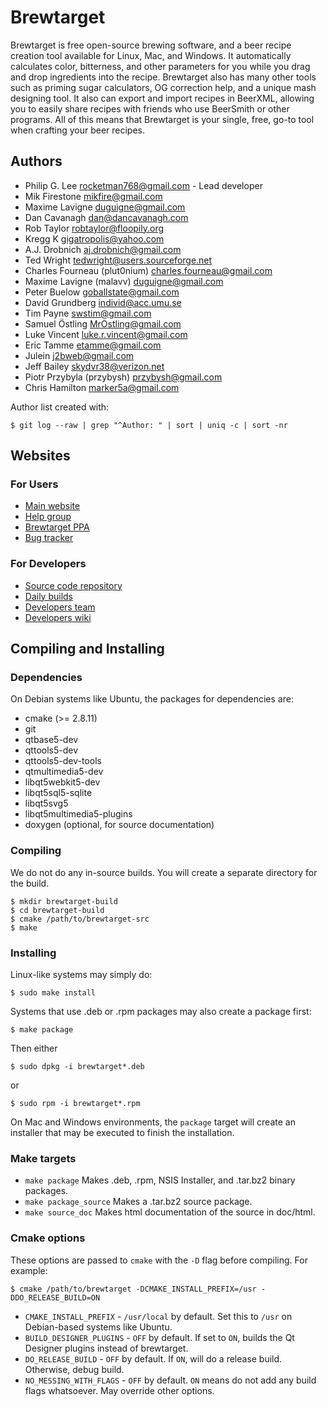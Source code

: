# Brewtarget

Brewtarget is free open-source brewing software, and a beer recipe creation
tool available for Linux, Mac, and Windows. It automatically calculates color,
bitterness, and other parameters for you while you drag and drop ingredients
into the recipe. Brewtarget also has many other tools such as priming sugar
calculators, OG correction help, and a unique mash designing tool. It also can
export and import recipes in BeerXML, allowing you to easily share recipes with
friends who use BeerSmith or other programs. All of this means that Brewtarget
is your single, free, go-to tool when crafting your beer recipes.

## Authors

* Philip G. Lee <rocketman768@gmail.com> - Lead developer
* Mik Firestone <mikfire@gmail.com>
* Maxime Lavigne <duguigne@gmail.com>
* Dan Cavanagh <dan@dancavanagh.com>
* Rob Taylor <robtaylor@floopily.org>
* Kregg K <gigatropolis@yahoo.com>
* A.J. Drobnich <aj.drobnich@gmail.com>
* Ted Wright <tedwright@users.sourceforge.net>
* Charles Fourneau (plut0nium) <charles.fourneau@gmail.com>
* Maxime Lavigne (malavv) <duguigne@gmail.com>
* Peter Buelow <goballstate@gmail.com>
* David Grundberg <individ@acc.umu.se>
* Tim Payne <swstim@gmail.com>
* Samuel Östling <MrOstling@gmail.com>
* Luke Vincent <luke.r.vincent@gmail.com>
* Eric Tamme <etamme@gmail.com>
* Julein <j2bweb@gmail.com>
* Jeff Bailey <skydvr38@verizon.net>
* Piotr Przybyla (przybysh) <przybysh@gmail.com>
* Chris Hamilton <marker5a@gmail.com>

Author list created with:

    $ git log --raw | grep "^Author: " | sort | uniq -c | sort -nr

## Websites

### For Users

* [Main website](http://www.brewtarget.org)
* [Help group](https://groups.google.com/forum/?fromgroups=#!forum/brewtarget-help)
* [Brewtarget PPA](https://launchpad.net/~brewtarget-devs/+archive/ubuntu/brewtarget-releases)
* [Bug tracker](https://github.com/Brewtarget/brewtarget/issues)

### For Developers

* [Source code repository](https://github.com/Brewtarget/brewtarget)
* [Daily builds](https://launchpad.net/~brewtarget-devs/+archive/ubuntu/brewtarget)
* [Developers team](https://launchpad.net/~brewtarget-devs)
* [Developers wiki](https://github.com/Brewtarget/brewtarget/wiki)

## Compiling and Installing

### Dependencies

On Debian systems like Ubuntu, the packages for dependencies are:

* cmake (>= 2.8.11)
* git
* qtbase5-dev
* qttools5-dev
* qttools5-dev-tools
* qtmultimedia5-dev
* libqt5webkit5-dev
* libqt5sql5-sqlite
* libqt5svg5
* libqt5multimedia5-plugins
* doxygen (optional, for source documentation)

### Compiling

We do not do any in-source builds. You will create a separate directory
for the build.

    $ mkdir brewtarget-build
    $ cd brewtarget-build
    $ cmake /path/to/brewtarget-src
    $ make

### Installing

Linux-like systems may simply do:

    $ sudo make install

Systems that use .deb or .rpm packages may also create a package first:

    $ make package

Then either

    $ sudo dpkg -i brewtarget*.deb

or

    $ sudo rpm -i brewtarget*.rpm

On Mac and Windows environments, the `package` target will create an installer
that may be executed to finish the installation.

### Make targets

* `make package`
  Makes .deb, .rpm, NSIS Installer, and .tar.bz2 binary packages.
* `make package_source`
  Makes a .tar.bz2 source package.
* `make source_doc`
  Makes html documentation of the source in doc/html.

### Cmake options

These options are passed to `cmake` with the `-D` flag before compiling. For
example:

    $ cmake /path/to/brewtarget -DCMAKE_INSTALL_PREFIX=/usr -DDO_RELEASE_BUILD=ON

* `CMAKE_INSTALL_PREFIX` - `/usr/local` by default. Set this to `/usr` on
  Debian-based systems like Ubuntu.
* `BUILD_DESIGNER_PLUGINS` - `OFF` by default. If set to `ON`, builds the Qt Designer
  plugins instead of brewtarget.
* `DO_RELEASE_BUILD` - `OFF` by default. If `ON`, will do a release build.
  Otherwise, debug build.
* `NO_MESSING_WITH_FLAGS` - `OFF` by default. `ON` means do not add any build
   flags whatsoever. May override other options.
